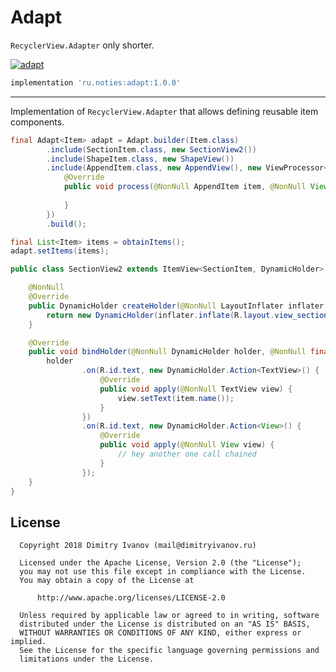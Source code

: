 # Adapt

`RecyclerView.Adapter` only shorter.

[![adapt](https://img.shields.io/maven-central/v/ru.noties/adapt.svg?label=adapt)](http://search.maven.org/#search|ga|1|g%3A%22ru.noties%22%20AND%20a%3A%22adapt%22)

```gradle
implementation 'ru.noties:adapt:1.0.0'
```

---

Implementation of `RecyclerView.Adapter` that allows defining reusable item components.

```java
final Adapt<Item> adapt = Adapt.builder(Item.class)
        .include(SectionItem.class, new SectionView2())
        .include(ShapeItem.class, new ShapeView())
        .include(AppendItem.class, new AppendView(), new ViewProcessor<AppendItem>() {
            @Override
            public void process(@NonNull AppendItem item, @NonNull View view) {
                
            }
        })
        .build();
```

```java
final List<Item> items = obtainItems();
adapt.setItems(items);
```

```java
public class SectionView2 extends ItemView<SectionItem, DynamicHolder> {

    @NonNull
    @Override
    public DynamicHolder createHolder(@NonNull LayoutInflater inflater, @NonNull ViewGroup parent) {
        return new DynamicHolder(inflater.inflate(R.layout.view_section, parent, false));
    }

    @Override
    public void bindHolder(@NonNull DynamicHolder holder, @NonNull final SectionItem item) {
        holder
                .on(R.id.text, new DynamicHolder.Action<TextView>() {
                    @Override
                    public void apply(@NonNull TextView view) {
                        view.setText(item.name());
                    }
                })
                .on(R.id.text, new DynamicHolder.Action<View>() {
                    @Override
                    public void apply(@NonNull View view) {
                        // hey another one call chained
                    }
                });
    }
}
```

## License

```
  Copyright 2018 Dimitry Ivanov (mail@dimitryivanov.ru)

  Licensed under the Apache License, Version 2.0 (the "License");
  you may not use this file except in compliance with the License.
  You may obtain a copy of the License at

      http://www.apache.org/licenses/LICENSE-2.0

  Unless required by applicable law or agreed to in writing, software
  distributed under the License is distributed on an "AS IS" BASIS,
  WITHOUT WARRANTIES OR CONDITIONS OF ANY KIND, either express or implied.
  See the License for the specific language governing permissions and
  limitations under the License.
```